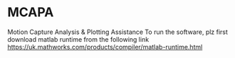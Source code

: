 # MCAPA
Motion Capture Analysis &amp; Plotting Assistance
To run the software, plz first download matlab runtime from the following link
https://uk.mathworks.com/products/compiler/matlab-runtime.html
